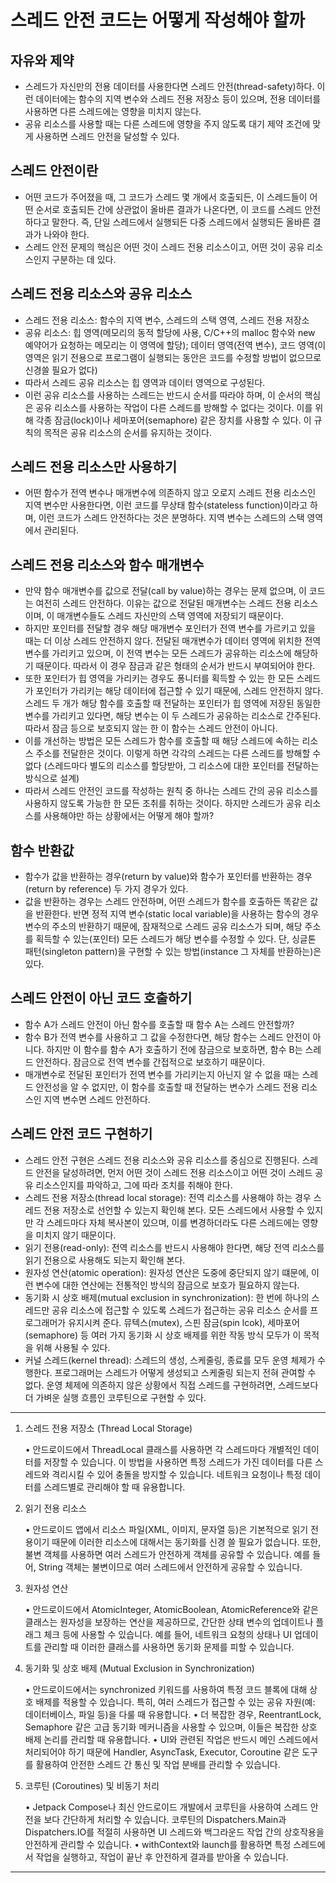# 스레드 안전 코드는 어떻게 작성해야 할까

## 자유와 제약
- 스레드가 자신만의 전용 데이터를 사용한다면 스레드 안전(thread-safety)하다. 이런 데이터에는 함수의 지역 변수와 스레드 전용 저장소 등이 있으며, 전용 데이터를 사용하면 다른 스레드에는 영향을 미치지 않는다.
- 공유 리소스를 사용할 때는 다른 스레드에 영향을 주지 않도록 대기 제약 조건에 맞게 사용하면 스레드 안전을 달성할 수 있다.

## 스레드 안전이란
- 어떤 코드가 주어졌을 때, 그 코드가 스레드 몇 개에서 호출되든, 이 스레드들이 어떤 순서로 호출되든 간에 상관없이 올바른 결과가 나온다면, 이 코드를 스레드 안전하다고 말한다. 즉, 단일 스레드에서 실행되든 다중 스레드에서 실행되든 올바른 결과가 나와야 한다. 
- 스레드 안전 문제의 핵심은 어떤 것이 스레드 전용 리소스이고, 어떤 것이 공유 리소스인지 구분하는 데 있다.

## 스레드 전용 리소스와 공유 리소스
- 스레드 전용 리소스: 함수의 지역 변수, 스레드의 스택 영역, 스레드 전용 저장소
- 공유 리소스: 힙 영역(메모리의 동적 할당에 사용, C/C++의 malloc 함수와 new 예약어가 요청하는 메모리는 이 영역에 할당); 데이터 영역(전역 변수), 코드 영역(이 영역은 읽기 전용으로 프로그램이 실행되는 동안은 코드를 수정할 방법이 없으므로 신경쓸 필요가 없다)
- 따라서 스레드 공유 리소스는 힙 영역과 데이터 영역으로 구성된다.
- 이런 공유 리소스를 사용하는 스레드는 반드시 순서를 따라야 하며, 이 순서의 핵심은 공유 리소스를 사용하는 작업이 다른 스레드를 방해할 수 없다는 것이다. 이를 위해 각종 잠금(lock)이나 세마포어(semaphore) 같은 장치를 사용할 수 있다. 이 규칙의 목적은 공유 리소스의 순서를 유지하는 것이다.

## 스레드 전용 리소스만 사용하기
- 어떤 함수가 전역 변수나 매개변수에 의존하지 않고 오로지 스레드 전용 리소스인 지역 변수만 사용한다면, 이런 코드를 무상태 함수(stateless function)이라고 하며, 이런 코드가 스레드 안전하다는 것은 분명하다. 지역 변수는 스레드의 스택 영역에서 관리된다.

## 스레드 전용 리소스와 함수 매개변수
- 만약 함수 매개변수를 값으로 전달(call by value)하는 경우는 문제 없으며, 이 코드는 여전히 스레드 안전하다. 이유는 값으로 전달된 매개변수는 스레드 전용 리소스이며, 이 매개변수들도 스레드 자신만의 스택 영역에 저장되기 때문이다.
- 하지만 포인터를 전달할 경우 해당 매개변수 포인터가 전역 변수를 가르키고 있을 때는 더 이상 스레드 안전하지 않다. 전달된 매개변수가 데이터 영역에 위치한 전역 변수를 가리키고 있으며, 이 전역 변수는 모든 스레드가 공유하는 리소스에 해당하기 때문이다. 따라서 이 경우 잠금과 같은 형태의 순서가 반드시 부여되어야 한다.
- 또한 포인터가 힙 영역을 가리키는 경우도 퐁니터를 획득할 수 있는 한 모든 스레드가 포인터가 가리키는 해당 데이터에 접근할 수 있기 때문에, 스레드 안전하지 않다. 스레드 두 개가 해당 함수를 호출할 때 전달하는 포인터가 힙 영역에 저장된 동일한 변수를 가리키고 있다면, 해당 변수는 이 두 스레드가 공유하는 리소스로 간주된다. 따라서 잠금 등으로 보호되지 않는 한 이 함수는 스레드 안전이 아니다. 
- 이를 개선하는 방법은 모든 스레드가 함수를 호출할 때 해당 스레드에 속하는 리소스 주소를 전달한은 것이다. 이렇게 하면 각각의 스레드는 다른 스레드를 방해할 수 없다 (스레드마다 별도의 리소스를 할당받아, 그 리소스에 대한 포인터를 전달하는 방식으로 설계)
- 따라서 스레드 안전인 코드를 작성하는 원칙 중 하나는 스레드 간의 공유 리소스를 사용하지 않도록 가능한 한 모든 조취를 취하는 것이다. 하지만 스레드가 공유 리소스를 사용해야만 하는 상황에서는 어떻게 해야 할까?

## 함수 반환값
- 함수가 값을 반환하는 경우(return by value)와 함수가 포인터를 반환하는 경우(return by reference) 두 가지 경우가 있다.
- 값을 반환하는 경우는 스레드 안전하며, 어떤 스레드가 함수를 호출하든 똑같은 값을 반환한다. 반면 정적 지역 변수(static local variable)을 사용하는 함수의 경우 변수의 주소의 반환하기 때문에, 잠재적으로 스레드 공유 리소스가 되며, 해당 주소를 획득할 수 있는(포인터) 모든 스레드가 해당 변수를 수정할 수 있다. 단, 싱글톤 패턴(singleton pattern)을 구현할 수 있는 방법(instance 그 자체를 반환하는)은 있다. 

## 스레드 안전이 아닌 코드 호출하기
- 함수 A가 스레드 안전이 아닌 함수를 호출할 때 함수 A는 스레드 안전할까?
- 함수 B가 전역 변수를 사용하고 그 값을 수정한다면, 해당 함수는 스레드 안전이 아니다. 하지만 이 함수를 함수 A가 호출하기 전에 잠금으로 보호하면, 함수 B는 스레드 안전하다. 잠금으로 전역 변수를 간접적으로 보호하기 때문이다. 
- 매개변수로 전달된 포인터가 전역 변수를 가리키는지 아닌지 알 수 없을 때는 스레드 안전성을 알 수 없지만, 이 함수를 호출할 때 전달하는 변수가 스레드 전용 리소스인 지역 변수면 스레드 안전하다.
 
## 스레드 안전 코드 구현하기
- 스레드 안전 구현은 스레드 전용 리소스와 공유 리소스를 중심으로 진행된다. 스레드 안전을 달성하려면, 먼저 어떤 것이 스레드 전용 리소스이고 어떤 것이 스레드 공유 리소스인지를 파악하고, 그에 따라 조치를 취해야 한다.
- 스레드 전용 저장소(thread local storage): 전역 리소스를 사용해야 하는 경우 스레드 전용 저장소로 선언할 수 있는지 확인해 본다. 모든 스레드에서 사용할 수 있지만 각 스레드마다 자체 복사본이 있으며, 이를 변경하더라도 다른 스레드에는 영향을 미치지 않기 때문이다.
- 읽기 전용(read-only): 전역 리소스를 반드시 사용해야 한다면, 해당 전역 리소스를 읽기 전용으로 사용해도 되는지 확인해 본다. 
- 원자성 연산(atomic operation): 원자성 연산은 도중에 중단되지 않기 떄문에, 이런 변수에 대한 연산에는 전통적인 방식의 잠금으로 보호가 필요하지 않는다.
- 동기화 시 상호 배제(mutual exclusion in synchronization): 한 번에 하나의 스레드만 공유 리소스에 접근할 수 있도록 스레드가 접근하는 공유 리소스 순서를 프로그래머가 유지시켜 준다. 뮤텍스(mutex), 스핀 잠금(spin lcok), 세마포어(semaphore) 등 여러 가지 동기화 시 상호 배제를 위한 작동 방식 모두가 이 목적을 위해 사용될 수 있다.
- 커널 스레드(kernel thread): 스레드의 생성, 스케줄링, 종료를 모두 운영 체제가 수행한다. 프로그래머는 스레드가 어떻게 생성되고 스케줄링 되는지 전혀 관여할 수 없다. 운영 체제에 의존하지 않은 상황에서 직접 스레드를 구현하려면, 스레드보다 더 가벼운 실행 흐름인 코루틴으로 구현할 수 있다.

---

1. 스레드 전용 저장소 (Thread Local Storage)

	•	안드로이드에서 ThreadLocal 클래스를 사용하면 각 스레드마다 개별적인 데이터를 저장할 수 있습니다. 이 방법을 사용하면 특정 스레드가 가진 데이터를 다른 스레드와 격리시킬 수 있어 충돌을 방지할 수 있습니다. 네트워크 요청이나 특정 데이터를 스레드별로 관리해야 할 때 유용합니다.

2. 읽기 전용 리소스

	•	안드로이드 앱에서 리소스 파일(XML, 이미지, 문자열 등)은 기본적으로 읽기 전용이기 때문에 이러한 리소스에 대해서는 동기화를 신경 쓸 필요가 없습니다. 또한, 불변 객체를 사용하면 여러 스레드가 안전하게 객체를 공유할 수 있습니다. 예를 들어, String 객체는 불변이므로 여러 스레드에서 안전하게 공유할 수 있습니다.

3. 원자성 연산

	•	안드로이드에서 AtomicInteger, AtomicBoolean, AtomicReference와 같은 클래스는 원자성을 보장하는 연산을 제공하므로, 간단한 상태 변수의 업데이트나 플래그 체크 등에 사용할 수 있습니다. 예를 들어, 네트워크 요청의 상태나 UI 업데이트를 관리할 때 이러한 클래스를 사용하면 동기화 문제를 피할 수 있습니다.

4. 동기화 및 상호 배제 (Mutual Exclusion in Synchronization)

	•	안드로이드에서는 synchronized 키워드를 사용하여 특정 코드 블록에 대해 상호 배제를 적용할 수 있습니다. 특히, 여러 스레드가 접근할 수 있는 공유 자원(예: 데이터베이스, 파일 등)을 다룰 때 유용합니다.
	•	더 복잡한 경우, ReentrantLock, Semaphore 같은 고급 동기화 메커니즘을 사용할 수 있으며, 이들은 복잡한 상호 배제 논리를 관리할 때 유용합니다.
	•	UI와 관련된 작업은 반드시 메인 스레드에서 처리되어야 하기 때문에 Handler, AsyncTask, Executor, Coroutine 같은 도구를 활용하여 안전한 스레드 간 통신 및 작업 분배를 관리할 수 있습니다.

5. 코루틴 (Coroutines) 및 비동기 처리

	•	Jetpack Compose나 최신 안드로이드 개발에서 코루틴을 사용하여 스레드 안전을 보다 간단하게 처리할 수 있습니다. 코루틴의 Dispatchers.Main과 Dispatchers.IO를 적절히 사용하면 UI 스레드와 백그라운드 작업 간의 상호작용을 안전하게 관리할 수 있습니다.
	•	withContext와 launch를 활용하면 특정 스레드에서 작업을 실행하고, 작업이 끝난 후 안전하게 결과를 받아올 수 있습니다.

---
